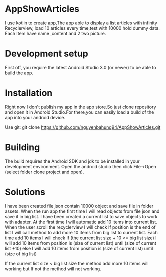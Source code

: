 # AppShowArticles
I use kotlin to create app,The app able to display a list articles with infinity Recyclerview, load 10 articles every time,test with 10000 hold dummy data.
Each Item have name ,content and 2 two picture.

# Development setup
First off, you require the latest Android Studio 3.0 (or newer) to be able to build the app.

# Installation
Right now I don't publish my app in the app store.So just clone repository and open it in Android Studio.For there,you can easily load a build of the app into your android device.

Use git:
git clone https://github.com/nguyenbahung94/AppShowArticles.git

# Building
The build requires the Android SDK and jdk to be installed in your development environment.
Open the android studio then click File->Open (select folder clone project and open).

# Solutions 
I have been created file json contain 10000 object and save file in folder assets.
When the run app the first time I will read objects from file json and save it in big list.
I have been created a current list to save objects to work with adapter.
At the first time I will automatic add 10 items into current list.
When the user scroll the recyclerview I will check If position is the end of list I will call method to add more 10 items from big list to current list.
Each time add 10 items I will check
         If (the current list size + 10 <= big list size)
            I will add 10 items from position is (size of current list) until (size of current list +10)
         else 
            I will add 10 items from position is (size of current list) until (size of big list)
             
If the current list size < big list size the method add more 10 items will working but If not the method will not working.

